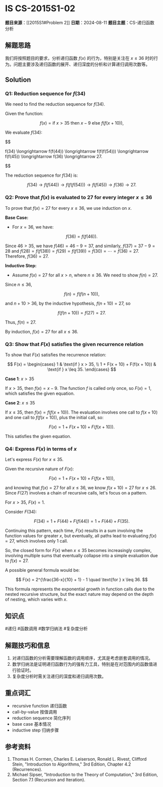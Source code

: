 # IS CS-2015S1-02

**题目来源**：[[2015S1#Problem 2]]
**日期**：2024-08-11
**题目主题**：CS-递归函数分析

## 解题思路

我们将按照题目的要求，分析递归函数 $f(x)$ 的行为，特别是关注在 $x \leq 36$ 时的行为。问题主要涉及递归函数的展开、递归深度的分析和计算递归调用次数等。

## Solution

### Q1: Reduction sequence for $f(34)$

We need to find the reduction sequence for $f(34)$.

Given the function:

$$
f(x) = \text{if } x > 35 \text{ then } x - 9 \text{ else } f(f(x + 10)),
$$

We evaluate $f(34)$:

$$

f(34) \longrightarrow f(f(44)) \longrightarrow f(f(f(54))) \longrightarrow f(f(45)) \longrightarrow f(36) \longrightarrow 27.

$$

The reduction sequence for $f(34)$ is:

$$
f(34) \longrightarrow f(f(44)) \longrightarrow f(f(f(54))) \longrightarrow f(f(45)) \longrightarrow f(36) \longrightarrow 27.
$$

### Q2: Prove that $f(x)$ is evaluated to 27 for every integer $x \leq 36$

To prove that $f(x) = 27$ for every $x \leq 36$, we use induction on $x$.

**Base Case:**
- For $x = 36$, we have:

$$
f(36) = f(f(46)).
$$

Since $46 > 35$, we have $f(46) = 46 - 9 = 37$, and similarly, $f(37) = 37 - 9 = 28$ and $f(28) = f(f(38)) = f(29) = f(f(39)) = f(30) = \cdots = f(36) = 27$. Therefore, $f(36) = 27$.

**Inductive Step:**
- Assume $f(x) = 27$ for all $x > n$, where $n \leq 36$. We need to show $f(n) = 27$.

Since $n \leq 36$,

$$
f(n) = f(f(n+10)),
$$

and $n+10 > 36$, by the inductive hypothesis, $f(n+10) = 27$, so

$$
f(f(n+10)) = f(27) = 27.
$$

Thus, $f(n) = 27$.

By induction, $f(x) = 27$ for all $x \leq 36$.

### Q3: Show that $F(x)$ satisfies the given recurrence relation

To show that $F(x)$ satisfies the recurrence relation:

$$
F(x) = 
\begin{cases} 
1 & \text{if } x > 35, \\
1 + F(x + 10) + F(f(x + 10)) & \text{if } x \leq 35.
\end{cases}
$$

**Case 1**: $x > 35$

If $x > 35$, then $f(x) = x - 9$. The function $f$ is called only once, so $F(x) = 1$, which satisfies the given equation.

**Case 2**: $x \leq 35$

If $x \leq 35$, then $f(x) = f(f(x + 10))$. The evaluation involves one call to $f(x+10)$ and one call to $f(f(x+10))$, plus the initial call, so:

$$
F(x) = 1 + F(x + 10) + F(f(x + 10)).
$$

This satisfies the given equation.

### Q4: Express $F(x)$ in terms of $x$

Let's express $F(x)$ for $x \leq 35$.

Given the recursive nature of $F(x)$:

$$
F(x) = 1 + F(x + 10) + F(f(x + 10)),
$$

and knowing that $f(x) = 27$ for all $x \leq 36$, we know $f(x+10) = 27$ for $x \leq 26$. Since $F(27)$ involves a chain of recursive calls, let's focus on a pattern.

For $x > 35$, $F(x) = 1$.

Consider $F(34)$:

$$
F(34) = 1 + F(44) + F(f(44)) = 1 + F(44) + F(35).
$$

Continuing this pattern, each time, $F(x)$ results in a sum involving the function values for greater $x$, but eventually, all paths lead to evaluating $f(x) = 27$, which involves only 1 call.

So, the closed form for $F(x)$ when $x \leq 35$ becomes increasingly complex, involving multiple sums that eventually collapse into a simple evaluation due to $f(x) = 27$.

A possible general formula would be:

$$
F(x) = 2^{\frac{36-x}{10} + 1} - 1 \quad \text{for } x \leq 36.
$$

This formula represents the exponential growth in function calls due to the nested recursive structure, but the exact nature may depend on the depth of nesting, which varies with $x$.

## 知识点

#递归 #函数调用 #数学归纳法 #复杂度分析

## 解题技巧和信息

1. 对递归函数的分析需要理解函数的调用顺序，尤其是考虑嵌套调用的情况。
2. 数学归纳法是证明递归函数行为的强有力工具，特别是在对范围内的函数值进行验证时。
3. 复杂度分析时需关注递归的深度和递归调用次数。

## 重点词汇

- recursive function 递归函数
- call-by-value 按值调用
- reduction sequence 简化序列
- base case 基本情况
- inductive step 归纳步骤

## 参考资料

1. Thomas H. Cormen, Charles E. Leiserson, Ronald L. Rivest, Clifford Stein, "Introduction to Algorithms," 3rd Edition, Chapter 4.2 (Recurrences).
2. Michael Sipser, "Introduction to the Theory of Computation," 3rd Edition, Section 7.1 (Recursion and Iteration).
